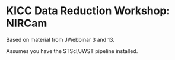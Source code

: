 # KICC Data Reduction Workshop: NIRCam

Based on material from JWebbinar 3 and 13. 

Assumes you have the STScI/JWST pipeline installed. 

